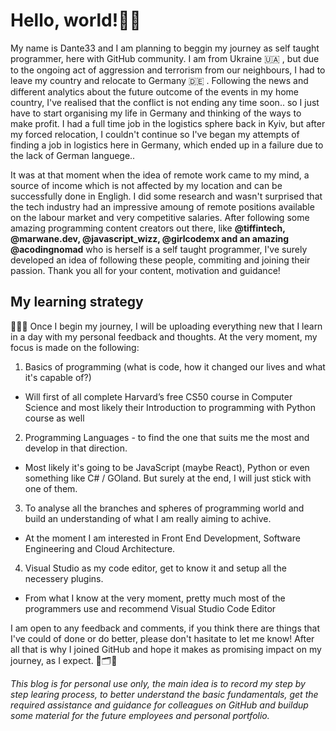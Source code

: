 <h1>Hello, world!👋🏼</h1>

My name is Dante33 and I am planning to beggin my journey as self taught programmer, here with GitHub community. I am from Ukraine 🇺🇦 , but due to the ongoing act of aggression and terrorism from our neighbours, I had to leave my country and relocate to Germany 🇩🇪 . Following the news and different analytics about the future outcome of the events in my home country, I've realised that the conflict is not ending any time soon.. so I just have to start organising my life in Germany and thinking of the ways to make profit. I had a full time job in the logistics sphere back in Kyiv, but after my forced relocation, I couldn't continue so I've began my attempts of finding a job in logistics here in Germany, which ended up in a failure due to the lack of German languege..

It was at that moment when the idea of remote work came to my mind, a source of income which is not affected by my location and can be successfully done in Engligh. I did some research and wasn't surprised that the tech industry had an impressive amoung of remote positions available on the labour market and very competitive salaries. After following some amazing programming content creators out there, like **@tiffintech, @marwane.dev, @javascript_wizz, @girlcodemx and an amazing @acodingnomad** who is herself is a self taught programmer, I've surely developed an idea of following these people, commiting and joining their passion. Thank you all for your content, motivation and guidance!

<h2>My learning strategy</h2>

👨🏼‍💻 Once I begin my journey, I will be uploading everything new that I learn in a day with my personal feedback and thoughts. At the very moment, my focus is made on the following:

1) Basics of programming (what is code, how it changed our lives and what it's capable of?)
- Will first of all complete Harvard’s free CS50 course in Computer Science and most likely their Introduction to programming with Python course as well
2) Programming Languages - to find the one that suits me the most and develop in that direction.
- Most likely it's going to be JavaScript (maybe React), Python or even something like C# / GOland. But surely at the end, I will just stick with one of them.
3) To analyse all the branches and spheres of programming world and build an understanding of what I am really aiming to achive.
- At the moment I am interested in Front End Development, Software Engineering and Cloud Architecture.
4) Visual Studio as my code editor, get to know it and setup all the necessery plugins.
- From what I know at the very moment, pretty much most of the programmers use and recommend Visual Studio Code Editor

I am open to any feedback and comments, if you think there are things that I've could of done or do better, please don't hasitate to let me know! After all that is why I joined GitHub and hope it makes as promising impact on my journey, as I expect. 🧩🗂💬

*This blog is for personal use only, the main idea is to record my step by step learing process, to better understand the basic fundamentals, get the required assistance and guidance for colleagues on GitHub and buildup some material for the future employees and personal portfolio.*
